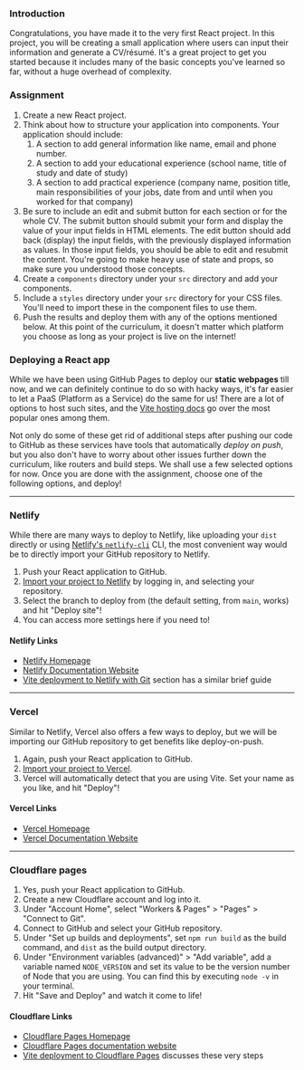 ### Introduction

Congratulations, you have made it to the very first React project. In this project, you will be creating a small application where users can input their information and generate a CV/résumé. It's a great project to get you started because it includes many of the basic concepts you've learned so far, without a huge overhead of complexity.

### Assignment

<div class="lesson-content__panel" markdown="1">

1. Create a new React project.
1. Think about how to structure your application into components. Your application should include:
    1. A section to add general information like name, email and phone number.
    1. A section to add your educational experience (school name, title of study and date of study)
    1. A section to add practical experience (company name, position title, main responsibilities of your jobs, date from and until when you worked for that company)
1. Be sure to include an edit and submit button for each section or for the whole CV. The submit button should submit your form and display the value of your input fields in HTML elements. The edit button should add back (display) the input fields, with the previously displayed information as values. In those input fields, you should be able to edit and resubmit the content. You're going to make heavy use of state and props, so make sure you understood those concepts.
1. Create a `components` directory under your `src` directory and add your components.
1. Include a `styles` directory under your `src` directory for your CSS files. You'll need to import these in the component files to use them.
1. Push the results and deploy them with any of the options mentioned below. At this point of the curriculum, it doesn't matter which platform you choose as long as your project is live on the internet!

</div>

### Deploying a React app

While we have been using GitHub Pages to deploy our **static webpages** till now, and we can definitely continue to do so with hacky ways, it's far easier to let a PaaS (Platform as a Service) do the same for us! There are a lot of options to host such sites, and the [Vite hosting docs](https://vitejs.dev/guide/static-deploy.html) go over the most popular ones among them.

Not only do some of these get rid of additional steps after pushing our code to GitHub as these services have tools that automatically *deploy on push*, but you also don't have to worry about other issues further down the curriculum, like routers and build steps. We shall use a few selected options for now. Once you are done with the assignment, choose one of the following options, and deploy!

---

### Netlify

While there are many ways to deploy to Netlify, like uploading your `dist` directly or using [Netlify's `netlify-cli`](https://docs.netlify.com/cli/get-started/) CLI, the most convenient way would be to directly import your GitHub repository to Netlify.

1. Push your React application to GitHub.
1. [Import your project to Netlify](https://app.netlify.com/start) by logging in, and selecting your repository.
1. Select the branch to deploy from (the default setting, from `main`, works) and hit "Deploy site"!
1. You can access more settings here if you need to!

#### Netlify Links

- [Netlify Homepage](https://www.netlify.com/)
- [Netlify Documentation Website](https://docs.netlify.com/)
- [Vite deployment to Netlify with Git](https://vitejs.dev/guide/static-deploy.html#netlify-with-git) section has a similar brief guide

---

### Vercel

Similar to Netlify, Vercel also offers a few ways to deploy, but we will be importing our GitHub repository to get benefits like deploy-on-push.

1. Again, push your React application to GitHub.
1. [Import your project to Vercel](https://vercel.com/new).
1. Vercel will automatically detect that you are using Vite. Set your name as you like, and hit "Deploy"!

#### Vercel Links

- [Vercel Homepage](https://www.vercel.com/)
- [Vercel Documentation Website](https://www.vercel.com/docs)

---

### Cloudflare pages

1. Yes, push your React application to GitHub.
1. Create a new Cloudflare account and log into it.
1. Under "Account Home", select "Workers & Pages" > "Pages" > "Connect to Git".
1. Connect to GitHub and select your GitHub repository.
1. Under "Set up builds and deployments", set `npm run build` as the build command, and `dist` as the build output directory.
1. Under "Environment variables (advanced)" > "Add variable", add a variable named `NODE_VERSION` and set its value to be the version number of Node that you are using. You can find this by executing `node -v` in your terminal.
1. Hit "Save and Deploy" and watch it come to life!

#### Cloudflare Links

- [Cloudflare Pages Homepage](https://pages.cloudflare.com/)
- [Cloudflare Pages documentation website](https://developers.cloudflare.com/pages)
- [Vite deployment to Cloudflare Pages](https://developers.cloudflare.com/pages/framework-guides/deploy-a-vite3-project/) discusses these very steps
